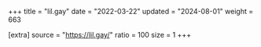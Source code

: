 +++
title = "lil.gay"
date = "2022-03-22"
updated = "2024-08-01"
weight = 663

[extra]
source = "https://lil.gay/"
ratio = 100
size = 1
+++
